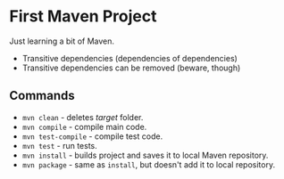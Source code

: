 # First Maven Project

Just learning a bit of Maven.

* Transitive dependencies (dependencies of dependencies)
* Transitive dependencies can be removed (beware, though)

## Commands

* `mvn clean` - deletes *target* folder.
* `mvn compile` - compile main code.
* `mvn test-compile` - compile test code.
* `mvn test` - run tests.
* `mvn install` - builds project and saves it to local Maven repository.
* `mvn package` - same as `install`, but doesn't add it to local repository.